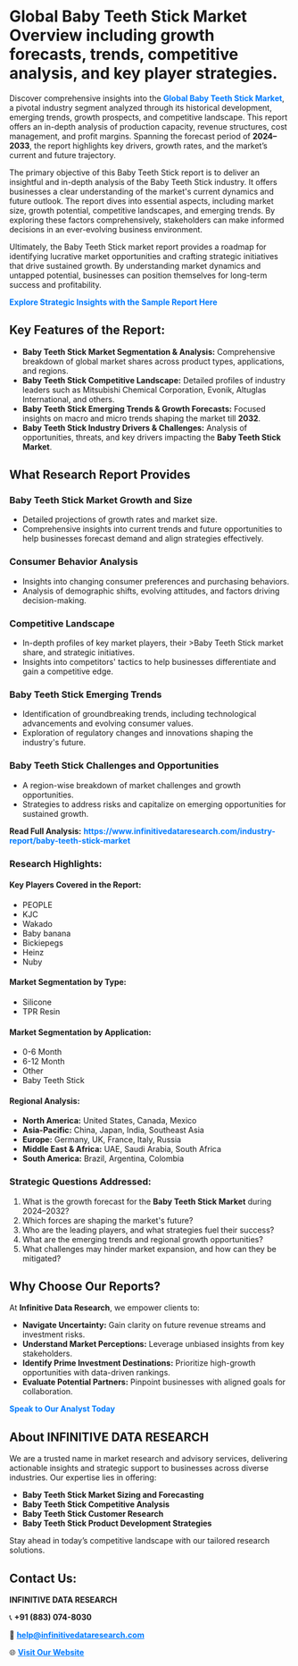<h1>Global Baby Teeth Stick Market Overview including growth forecasts, trends, competitive analysis, and key player strategies.</h1>
<p>
Discover comprehensive insights into the 
<a href="https://www.infinitivedataresearch.com/industry-report/baby-teeth-stick-market" rel="dofollow" style="color: #007BFF; text-decoration: none;"><strong>Global Baby Teeth Stick Market</strong></a>, a pivotal industry segment analyzed through its historical development, emerging trends, growth prospects, and competitive landscape. This report offers an in-depth analysis of production capacity, revenue structures, cost management, and profit margins. Spanning the forecast period of <strong>2024–2033</strong>, the report highlights key drivers, growth rates, and the market’s current and future trajectory.
</p>
<p>
The primary objective of this Baby Teeth Stick report is to deliver an insightful and in-depth analysis of the Baby Teeth Stick industry. It offers businesses a clear understanding of the market's current dynamics and future outlook. The report dives into essential aspects, including market size, growth potential, competitive landscapes, and emerging trends. By exploring these factors comprehensively, stakeholders can make informed decisions in an ever-evolving business environment.
</p>
<p>
Ultimately, the Baby Teeth Stick market report provides a roadmap for identifying lucrative market opportunities and crafting strategic initiatives that drive sustained growth. By understanding market dynamics and untapped potential, businesses can position themselves for long-term success and profitability.
</p>
<p>
<a href="https://www.infinitivedataresearch.com/request-sample/reportId=110318" style="color: #007BFF; text-decoration: none;"><strong>Explore Strategic Insights with the Sample Report Here</strong></a>
</p>

<h2>Key Features of the Report:</h2>
<ul>
<li><strong>Baby Teeth Stick Market Segmentation & Analysis:</strong> Comprehensive breakdown of global market shares across product types, applications, and regions.</li>
<li><strong>Baby Teeth Stick Competitive Landscape:</strong> Detailed profiles of industry leaders such as Mitsubishi Chemical Corporation, Evonik, Altuglas International, and others.</li>
<li><strong>Baby Teeth Stick Emerging Trends & Growth Forecasts:</strong> Focused insights on macro and micro trends shaping the market till <strong>2032</strong>.</li>
<li><strong>Baby Teeth Stick Industry Drivers & Challenges:</strong> Analysis of opportunities, threats, and key drivers impacting the <strong>Baby Teeth Stick Market</strong>.</li>
</ul>

<h2>What Research Report Provides</h2>
<h3>Baby Teeth Stick Market Growth and Size</h3>
<ul>
<li>Detailed projections of growth rates and market size.</li>
<li>Comprehensive insights into current trends and future opportunities to help businesses forecast demand and align strategies effectively.</li>
</ul>

<h3>Consumer Behavior Analysis</h3>
<ul>
<li>Insights into changing consumer preferences and purchasing behaviors.</li>
<li>Analysis of demographic shifts, evolving attitudes, and factors driving decision-making.</li>
</ul>

<h3>Competitive Landscape</h3>
<ul>
<li>In-depth profiles of key market players, their >Baby Teeth Stick market share, and strategic initiatives.</li>
<li>Insights into competitors' tactics to help businesses differentiate and gain a competitive edge.</li>
</ul>

<h3>Baby Teeth Stick Emerging Trends</h3>
<ul>
<li>Identification of groundbreaking trends, including technological advancements and evolving consumer values.</li>
<li>Exploration of regulatory changes and innovations shaping the industry's future.</li>
</ul>

<h3>Baby Teeth Stick Challenges and Opportunities</h3>
<ul>
<li>A region-wise breakdown of market challenges and growth opportunities.</li>
<li>Strategies to address risks and capitalize on emerging opportunities for sustained growth.</li>
</ul>
<p><strong>Read Full Analysis:</strong> <a href="https://www.infinitivedataresearch.com/industry-report/baby-teeth-stick-market" rel="dofollow" style="color: #007BFF; text-decoration: none;"><strong>https://www.infinitivedataresearch.com/industry-report/baby-teeth-stick-market</strong></a></p>
<h3>Research Highlights:</h3>
<h4>Key Players Covered in the Report:</h4>
<ul><li>PEOPLE</li><li>KJC</li><li>Wakado</li><li>Baby banana</li><li>Bickiepegs</li><li>Heinz</li><li>Nuby</li></ul>
<h4>Market Segmentation by Type:</h4>
<ul><li>Silicone</li><li>TPR Resin</li></ul>
<h4>Market Segmentation by Application:</h4>
<ul><li>0-6 Month</li><li>6-12 Month</li><li>Other</li><li>Baby Teeth Stick</li></ul>

<h4>Regional Analysis:</h4>
<ul>
<li><strong>North America:</strong> United States, Canada, Mexico</li>
<li><strong>Asia-Pacific:</strong> China, Japan, India, Southeast Asia</li>
<li><strong>Europe:</strong> Germany, UK, France, Italy, Russia</li>
<li><strong>Middle East & Africa:</strong> UAE, Saudi Arabia, South Africa</li>
<li><strong>South America:</strong> Brazil, Argentina, Colombia</li>
</ul>

<h3>Strategic Questions Addressed:</h3>
<ol>
<li>What is the growth forecast for the <strong>Baby Teeth Stick Market</strong> during 2024–2032?</li>
<li>Which forces are shaping the market's future?</li>
<li>Who are the leading players, and what strategies fuel their success?</li>
<li>What are the emerging trends and regional growth opportunities?</li>
<li>What challenges may hinder market expansion, and how can they be mitigated?</li>
</ol>

<h2>Why Choose Our Reports?</h2>
<p>At <strong>Infinitive Data Research</strong>, we empower clients to:</p>
<ul>
<li><strong>Navigate Uncertainty:</strong> Gain clarity on future revenue streams and investment risks.</li>
<li><strong>Understand Market Perceptions:</strong> Leverage unbiased insights from key stakeholders.</li>
<li><strong>Identify Prime Investment Destinations:</strong> Prioritize high-growth opportunities with data-driven rankings.</li>
<li><strong>Evaluate Potential Partners:</strong> Pinpoint businesses with aligned goals for collaboration.</li>
</ul>
<p><a href="https://www.infinitivedataresearch.com/industry-report/baby-teeth-stick-market" rel="dofollow" style="color: #007BFF; text-decoration: none;"><strong>Speak to Our Analyst Today</strong></a></p>

<h2>About INFINITIVE DATA RESEARCH</h2>
<p>We are a trusted name in market research and advisory services, delivering actionable insights and strategic support to businesses across diverse industries. Our expertise lies in offering:</p>
<ul>
<li><strong>Baby Teeth Stick Market Sizing and Forecasting</strong></li>
<li><strong>Baby Teeth Stick Competitive Analysis</strong></li>
<li><strong>Baby Teeth Stick Customer Research</strong></li>
<li><strong>Baby Teeth Stick Product Development Strategies</strong></li>
</ul>
<p>Stay ahead in today’s competitive landscape with our tailored research solutions.</p>

<h2>Contact Us:</h2>
<p><strong>INFINITIVE DATA RESEARCH</strong></p>
<p>📞 <strong>+91 (883) 074-8030</strong></p>
<p>📧 <strong><a href="mailto:help@infinitivedataresearch.com" style="color: #007BFF;">help@infinitivedataresearch.com</a></strong></p>
<p>🌐 <strong><a href="https://www.infinitivedataresearch.com" rel="dofollow" style="color: #007BFF;">Visit Our Website</a></strong></p>